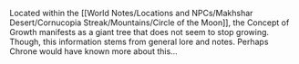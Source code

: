 Located within the [[World Notes/Locations and NPCs/Makhshar Desert/Cornucopia Streak/Mountains/Circle of the Moon]], the Concept of Growth manifests as a giant tree that does not seem to stop growing. Though, this information stems from general lore and notes.
Perhaps Chrone would have known more about this...